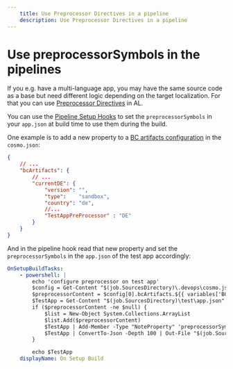 ```yaml
---
    title: Use Preprocessor Directives in a pipeline
    description: Use Preprocessor Directives in a pipeline
---
```


# Use preprocessorSymbols in the pipelines

If you e.g. have a multi-language app, you may have the same source code as a base but need different logic depending on the target localization. For that you can use [Preprocessor Directives](https://docs.microsoft.com/en-us/dynamics365/business-central/dev-itpro/developer/directives/devenv-directives-in-al) in AL.

You can use the [Pipeline Setup Hooks](pipeline-variables.md#pipeline-setup-hooks) to set the `preprocessorSymbols` in your `app.json` at build time to use them during the build.

One example is to add a new property to a [BC artifacts configuration](../containers/setup-cosmo-json.md) in the `cosmo.json`:

```json
{
    // ...
    "bcArtifacts": {
        // ...
        "currentDE": {
            "version": "",
            "type":    "sandbox",
            "country": "de",
            //...
            "TestAppPreProcessor" : "DE" 
        }
    }
}
```

And in the pipeline hook read that new property and set the `preprocessorSymbols` in the `app.json` of the test app accordingly:

```yaml
OnSetupBuildTasks:
    - powershell: |
        echo 'configure preprocessor on test app'
        $config = Get-Content "$(job.SourcesDirectory)\.devops\cosmo.json" | ConvertFrom-Json  
        $preprocessorContent = $config[0].bcArtifacts.${{ variables['BC-Artifacts'] }}.TestAppPreProcessor
        $TestApp = Get-Content "$(job.SourcesDirectory)\test\app.json" | ConvertFrom-Json
        if ($preprocessorContent -ne $null) {
            $list = New-Object System.Collections.ArrayList
            $list.Add($preprocessorContent)
            $TestApp | Add-Member -Type "NoteProperty" 'preprocessorSymbols' -Value ($list)
            $TestApp | ConvertTo-Json -Depth 100 | Out-File "$(job.SourcesDirectory)\test\app.json"
        }

        echo $TestApp
    displayName: On Setup Build
```
